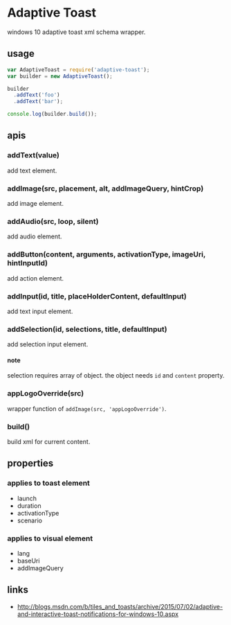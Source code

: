 # Adaptive Toast

windows 10 adaptive toast xml schema wrapper.

## usage

```javascript
var AdaptiveToast = require('adaptive-toast');
var builder = new AdaptiveToast();

builder
  .addText('foo')
  .addText('bar');

console.log(builder.build());
```

## apis

### addText(value)

add text element.

### addImage(src, placement, alt, addImageQuery, hintCrop)

add image element.

### addAudio(src, loop, silent)

add audio element.

### addButton(content, arguments, activationType, imageUri, hintInputId)

add action element.

### addInput(id, title, placeHolderContent, defaultInput)

add text input element.

### addSelection(id, selections, title, defaultInput)

add selection input element.

#### note

selection requires array of object. the object needs ``id`` and ``content`` property.

### appLogoOverride(src)

wrapper function of ``addImage(src, 'appLogoOverride')``.

### build()

build xml for current content.

## properties

### applies to toast element

- launch
- duration
- activationType
- scenario

### applies to visual element

- lang
- baseUri
- addImageQuery

## links

- http://blogs.msdn.com/b/tiles_and_toasts/archive/2015/07/02/adaptive-and-interactive-toast-notifications-for-windows-10.aspx
